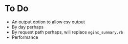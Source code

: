 # To Do

* An output option to allow csv output
* By day perhaps
* By request path perhaps, will replace `nginx_summary.rb`
* Performance
